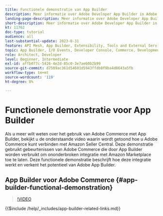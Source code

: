 ```yaml
---
title: Functionele demonstratie van App Builder
description: Meer informatie over Adobe Developer App Builder in Adobe Commerce met een technische demonstratie
landing-page-description: Meer informatie over Adobe Developer App Builder in Adobe Commerce met een technische demonstratie
short-description: Meer informatie over Adobe Developer App Builder in Adobe Commerce met een technische demonstratie
kt: 11762
doc-type: tutorial
audience: all
last-substantial-update: 2023-8-31
feature: API Mesh, App Builder, Extensibility, Tools and External Services, Backend Development
topic: App Builder, I/O Events, Developer Console, Commerce, Development, Integrations
role: Architect, Developer
level: Beginner, Intermediate
exl-id: affb077c-5426-4e2d-85c0-3e7ae60b2b99
source-git-commit: d7509ac361d54601d5943ffdb8f9ba4d8643a5fb
workflow-type: tm+mt
source-wordcount: '119'
ht-degree: 0%

---
```


# Functionele demonstratie voor App Builder

Als u meer wilt weten over het gebruik van Adobe Commerce met App Builder, bekijkt u de onderstaande video waarin wordt getoond hoe u Adobe Commerce kunt verbinden met Amazon Seller Central. Deze demonstratie gebruikt gebeurtenissen van Adobe Commerce die door App Builder worden verbruikt om ononderbroken integratie met Amazon Marketplace toe te laten. Deze functionele demonstratie beschrijft hoe deze integratie werkt en verkent het potentieel van Adobe App Builder.

## App Builder voor Adobe Commerce {#app-builder-functional-demonstration}

>[!VIDEO](https://video.tv.adobe.com/v/3413502?learn=on)

{{$include /help/_includes/app-builder-related-links.md}}
